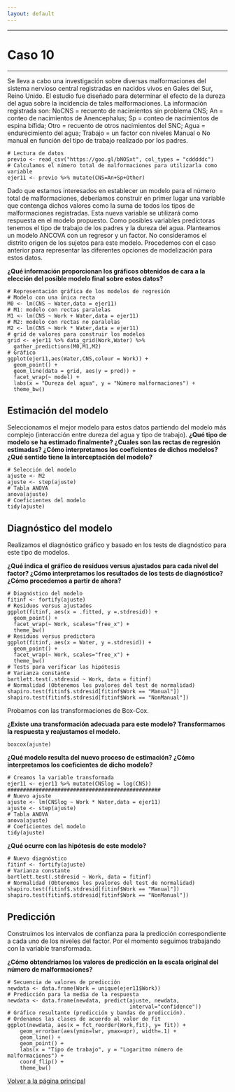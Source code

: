 ```yaml
---
layout: default
---
```


***
# Caso 10
***

Se lleva a cabo una investigación sobre diversas malformaciones del sistema nervioso central registradas en nacidos vivos en Gales del Sur, Reino Unido. El estudio fue diseñado para determinar el efecto de la dureza del agua sobre la incidencia de tales malformaciones. La información registrada son: NoCNS = recuento de nacimientos sin problema CNS; An = conteo de nacimientos de Anencephalus; Sp = conteo de nacimientos de espina bífida; Otro = recuento de otros nacimientos del SNC; Agua = endurecimiento del agua; Trabajo = un factor con niveles Manual o No manual en función del tipo de trabajo realizado por los padres.

```
# Lectura de datos
previo <- read_csv("https://goo.gl/bNOSxt", col_types = "cdddddc")
# Calculamos el número total de malformaciones para utilizarla como variable
ejer11 <- previo %>% mutate(CNS=An+Sp+Other)
```

Dado que estamos interesados en establecer un modelo para el número total de malformaciones, deberíamos construir en primer lugar una variable que contenga dichos valores como la suma de todos los tipos de malformaciones registradas. Esta nueva variable se utilizará como respuesta en el modelo propuesto. Como posibles variables predictoras tenemos el tipo de trabajo de los padres y la dureza del agua. Planteamos un modelo ANCOVA con un regresor y un factor. No consideramos el distrito origen de los sujetos para este modelo. Procedemos con el caso anterior para representar las diferentes opciones de modelización para estos datos. 

**¿Qué información proporcionan los gráficos obtenidos de cara a la elección del posible modelo final sobre estos datos?**

```
# Representación gráfica de los modelos de regresión
# Modelo con una única recta
M0 <- lm(CNS ~ Water,data = ejer11)
# M1: modelo con rectas paralelas
M1 <- lm(CNS ~ Work + Water,data = ejer11)
# M2: modelo con rectas no paralelas
M2 <- lm(CNS ~ Work * Water,data = ejer11)
# grid de valores para construir los modelos
grid <- ejer11 %>% data_grid(Work,Water) %>% 
  gather_predictions(M0,M1,M2)
# Gráfico
ggplot(ejer11,aes(Water,CNS,colour = Work)) + 
  geom_point() + 
  geom_line(data = grid, aes(y = pred)) +
  facet_wrap(~ model) +
  labs(x = "Dureza del agua", y = "Número malformaciones") + 
  theme_bw()
```

## Estimación del modelo

Seleccionamos el mejor modelo para estos datos partiendo del modelo más complejo (interacción entre dureza del agua y tipo de trabajo). 
**¿Qué tipo de modelo se ha estimado finalmente? ¿Cuales son las rectas de regresión estimadas? ¿Cómo interpretamos los coeficientes de dichos modelos? ¿Qué sentido tiene la interceptación del modelo?**

```
# Selección del modelo
ajuste <- M2
ajuste <- step(ajuste)
# Tabla ANOVA
anova(ajuste)
# Coeficientes del modelo
tidy(ajuste)
```

## Diagnóstico del modelo

Realizamos el diagnóstico gráfico y basado en los tests de diagnóstico para este tipo de modelos. 

**¿Qué indica el gráfico de residuos versus ajustados para cada nivel del factor? ¿Cómo interpretamos los resultados de los tests de diagnóstico? ¿Cómo procedemos a partir de ahora?**

```
# Diagnóstico del modelo
fitinf <- fortify(ajuste)
# Residuos versus ajustados
ggplot(fitinf, aes(x = .fitted, y =.stdresid)) + 
  geom_point() +
  facet_wrap(~ Work, scales="free_x") +  
  theme_bw()
# Residuos versus predictora
ggplot(fitinf, aes(x = Water, y =.stdresid)) + 
  geom_point() +
  facet_wrap(~ Work, scales="free_x") +  
  theme_bw()
# Tests para verificar las hipótesis
# Varianza constante
bartlett.test(.stdresid ~ Work, data = fitinf)
# Normalidad (Obtenemos los pvalores del test de normalidad)
shapiro.test(fitinf$.stdresid[fitinf$Work == "Manual"])
shapiro.test(fitinf$.stdresid[fitinf$Work == "NonManual"])
```

Probamos con las transformaciones de Box-Cox. 

**¿Existe una transformación adecuada para este modelo? Transformamos la respuesta y reajustamos el modelo.**

```
boxcox(ajuste) 
```

**¿Qué modelo resulta del nuevo proceso de estimación? ¿Cómo interpretamos los coeficientes de dicho modelo?**

```
# Creamos la variable transformada
ejer11 <- ejer11 %>% mutate(CNSlog = log(CNS))
#################################################
# Nuevo ajuste
ajuste <- lm(CNSlog ~ Work * Water,data = ejer11)
ajuste <- step(ajuste)
# Tabla ANOVA
anova(ajuste)
# Coeficientes del modelo
tidy(ajuste)
```

**¿Qué ocurre con las hipótesis de este modelo?**

```
# Nuevo diagnóstico
fitinf <- fortify(ajuste)
# Varianza constante
bartlett.test(.stdresid ~ Work, data = fitinf)
# Normalidad (Obtenemos los pvalores del test de normalidad)
shapiro.test(fitinf$.stdresid[fitinf$Work == "Manual"])
shapiro.test(fitinf$.stdresid[fitinf$Work == "NonManual"])
```

## Predicción

Construimos los intervalos de confianza para la predicción correspondiente a cada uno de los niveles del factor. Por el momento seguimos trabajando con la variable transformada. 

**¿Cómo obtendríamos los valores de predicción en la escala original del número de malformaciones?** 

```
# Secuencia de valores de predicción
newdata <- data.frame(Work = unique(ejer11$Work))
# Predicción para la media de la respuesta
newdata <- data.frame(newdata, predict(ajuste, newdata, 
                                       interval="confidence"))  
# Gráfico resultante (predicción y bandas de predicción). 
# Ordenamos las clases de acuerdo al valor de fit
ggplot(newdata, aes(x = fct_reorder(Work,fit), y= fit)) + 
    geom_errorbar(aes(ymin=lwr, ymax=upr), width=.1) +
    geom_line() +
    geom_point() +
    labs(x = "Tipo de trabajo", y = "Logaritmo número de malformaciones") +
    coord_flip() +
    theme_bw()
```


[Volver a la página principal](https://jmsocuellamos.github.io)
